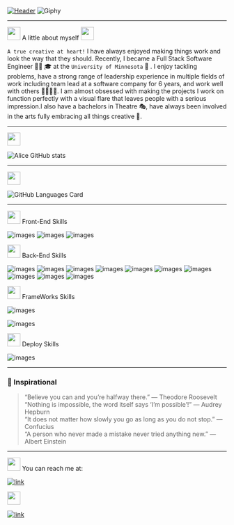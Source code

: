 [![Header](images/Logo.gif)](https://adpir.github.io/ReactPortfolio/)
![Giphy](images/brain.gif)

---

<img src="https://cultofthepartyparrot.com/flags/hd/puertoricoparrot.gif" width="30" height="30"/> 
A little about myself <img src="https://cultofthepartyparrot.com/flags/hd/puertoricoparrot.gif" width="30" height="30"/>

`A true creative at heart!` I have always enjoyed making things work
and look the way that they should. Recently, I became a Full Stack Software Engineer 👩‍💻 🎓 at the `University of Minnesota` 🎉 . I enjoy tackling problems, have a strong range of leadership experience in multiple fields of work including team lead at a software company for 6 years, and work well with others 👨‍👩‍👧‍👦. I am almost obsessed with making the projects I work on function perfectly with a visual flare that leaves people with a serious impression.I also have a bachelors in Theatre 🎭, have always been involved in the arts fully embracing all things creative 🎨.

---

<img src="https://cultofthepartyparrot.com/parrots/hd/portalblueparrot.gif" width="30" height="30"/>

![Alice GitHub stats](https://github-readme-stats.vercel.app/api?username=adpir&theme=radical&show_icons=true)

---

<img src="https://cultofthepartyparrot.com/parrots/hd/reverseportalorangeparrot.gif" width="30" height="30"/>

![GitHub Languages Card](https://github-readme-stats.vercel.app/api/top-langs/?username=adpir&theme=radical&show_icons=true) </br>

---

<img src="https://cultofthepartyparrot.com/parrots/hd/laptop_parrot.gif" width="30" height="30"/> Front-End Skills

![images](https://img.shields.io/badge/HTML-239120?style=for-the-badge&logo=html5&logoColor=white)
![images](https://img.shields.io/badge/CSS3-1572B6?style=for-the-badge&logo=css3&logoColor=white)
![images](https://img.shields.io/badge/JavaScript-F7DF1E?style=for-the-badge&logo=javascript&logoColor=black)

<img src="https://cultofthepartyparrot.com/parrots/hd/nodeparrot.gif" width="30" height="30"/>
 Back-End Skills

![images](https://img.shields.io/badge/Node.js-43853D?style=for-the-badge&logo=node.js&logoColor=white)
![images](https://img.shields.io/badge/npm-CB3837?style=for-the-badge&logo=npm&logoColor=white)
![images](https://img.shields.io/badge/Yarn-2C8EBB?style=for-the-badge&logo=yarn&logoColor=white)
![images](https://img.shields.io/badge/React-20232A?style=for-the-badge&logo=react&logoColor=61DAFB)
![images](https://img.shields.io/badge/Express.js-000000?style=for-the-badge&logo=express&logoColor=white)
![images](https://img.shields.io/badge/jQuery-0769AD?style=for-the-badge&logo=jquery&logoColor=white)
![images](https://img.shields.io/badge/MySQL-00000F?style=for-the-badge&logo=mysql&logoColor=white)
![images](https://img.shields.io/badge/MongoDB-4EA94B?style=for-the-badge&logo=mongodb&logoColor=white)
![images](https://img.shields.io/badge/Visual_Studio_Code-0078D4?style=for-the-badge&logo=visual%20studio%20code&logoColor=white)
![images](https://img.shields.io/badge/Postman-FF6C37?style=for-the-badge&logo=Postman&logoColor=white)

<img src="https://cultofthepartyparrot.com/parrots/hd/laptop_parrot.gif" width="30" height="30"/> FrameWorks Skills

![images](https://img.shields.io/badge/Bootstrap-563D7C?style=for-the-badge&logo=bootstrap&logoColor=white)<br/>

![images](https://img.shields.io/badge/Tailwind_CSS-38B2AC?style=for-the-badge&logo=tailwind-css&logoColor=white)

<img src="https://cultofthepartyparrot.com/parrots/hd/laptop_parrot.gif" width="30" height="30"/> Deploy Skills

![images](https://img.shields.io/badge/Heroku-430098?style=for-the-badge&logo=heroku&logoColor=white)

---

### 💭 Inspirational

> “Believe you can and you’re halfway there.” — Theodore Roosevelt <br/>
> “Nothing is impossible, the word itself says ‘I’m possible’!” — Audrey Hepburn <br/>
> “It does not matter how slowly you go as long as you do not stop.” — Confucius <br/>
> “A person who never made a mistake never tried anything new.” — Albert Einstein <br/>

---

<img src="https://cultofthepartyparrot.com/parrots/hd/parrot.gif" width="30" height="30"/>
 You can reach me at:

[![link](https://img.shields.io/badge/LinkedIn-0077B5?style=for-the-badge&logo=linkedin&logoColor=white)](www.linkedin.com/in/alicepiar)

<img src="https://cultofthepartyparrot.com/parrots/hd/githubparrot.gif" width="30" height="30"/>

[![link](https://img.shields.io/badge/GitHub-100000?style=for-the-badge&logo=github&logoColor=white)](https://github.com/adpir)
